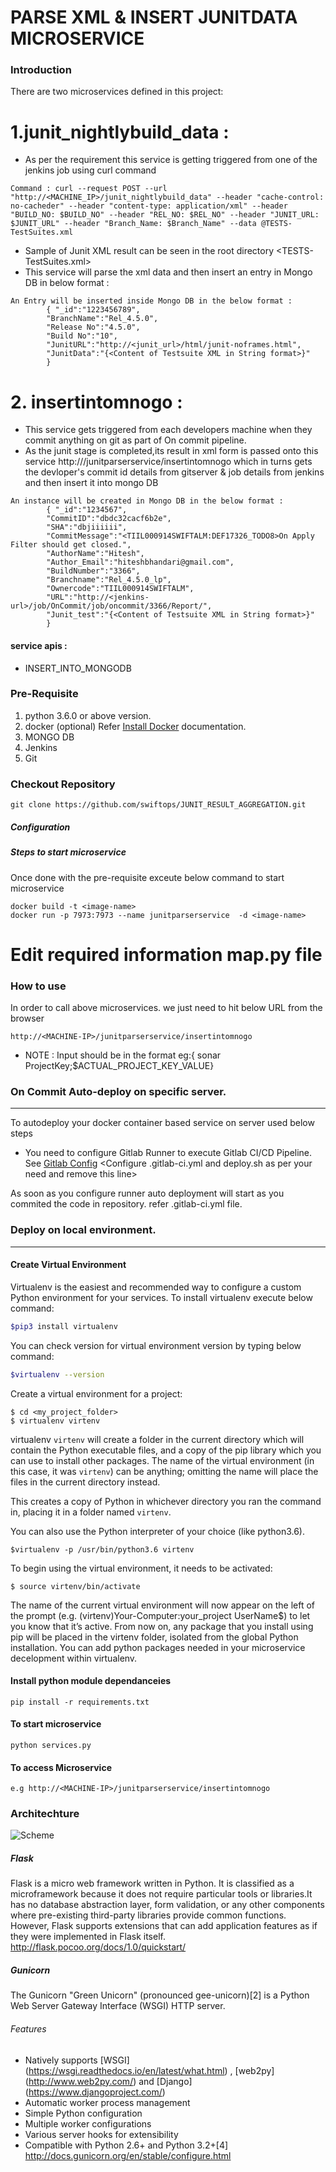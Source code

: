 # PARSE XML & INSERT JUNITDATA MICROSERVICE

### Introduction

There are two microservices defined in this project: 
# 1.junit_nightlybuild_data : 
* As per the requirement this service is getting triggered from one of the jenkins job using curl command
```
Command : curl --request POST --url "http://<MACHINE_IP>/junit_nightlybuild_data" --header "cache-control: no-cacheder" --header "content-type: application/xml" --header "BUILD_NO: $BUILD_NO" --header "REL_NO: $REL_NO" --header "JUNIT_URL: $JUNIT_URL" --header "Branch_Name: $Branch_Name" --data @TESTS-TestSuites.xml
```
* Sample of Junit XML result can be seen in the root directory <TESTS-TestSuites.xml>
* This service will parse the xml data and then insert an entry in Mongo DB in  below format :
```
An Entry will be inserted inside Mongo DB in the below format :
        { "_id":"1223456789",
        "BranchName":"Rel_4.5.0",
        "Release No":"4.5.0",
        "Build No":"10",
        "JunitURL":"http://<junit_url>/html/junit-noframes.html",
        "JunitData":"{<Content of Testsuite XML in String format>}"
        }
```

# 2. insertintomnogo : 
* This service gets triggered from each developers machine when they commit anything on git as part of On commit pipeline.
* As the junit stage is completed,its result in xml form is passed onto this service http://<MACHINE-IP>/junitparserservice/insertintomnogo which in turns gets the devloper's commit id details from gitserver & job details from jenkins and then
insert it into mongo DB
```
An instance will be created in Mongo DB in the below format : 
        { "_id":"1234567",
        "CommitID":"dbdc32cacf6b2e",
        "SHA":"dbjiiiiii",
        "CommitMessage":"<TIIL000914SWIFTALM:DEF17326_TODO8>On Apply Filter should get closed.",
        "AuthorName":"Hitesh",
        "Author_Email":"hiteshbhandari@gmail.com",
        "BuildNumber":"3366",
        "Branchname":"Rel_4.5.0_lp",
        "Ownercode":"TIIL000914SWIFTALM",
        "URL":"http://<jenkins-url>/job/OnCommit/job/oncommit/3366/Report/",
        "Junit_test":"{<Content of Testsuite XML in String format>}"
        } 
```

#### service apis :
* INSERT_INTO_MONGODB

### Pre-Requisite

1. python 3.6.0 or above version.
2. docker (optional) Refer [Install Docker](https://www.digitalocean.com/community/tutorials/how-to-install-and-use-docker-on-ubuntu-16-04) documentation.
3. MONGO DB
4. Jenkins
5. Git


### Checkout Repository
```
git clone https://github.com/swiftops/JUNIT_RESULT_AGGREGATION.git
```
##### Configuration

##### Steps to start microservice
Once done with the pre-requisite exceute below command to start  microservice
```
docker build -t <image-name>
docker run -p 7973:7973 --name junitparserservice  -d <image-name>
```

# Edit required information map.py file

### How to use
In order to call above microservices. we just need to hit below URL  from the browser
```
http://<MACHINE-IP>/junitparserservice/insertintomnogo
```
* NOTE : Input should be in the format eg:{ sonar ProjectKey;$ACTUAL_PROJECT_KEY_VALUE}

### On Commit Auto-deploy on specific server.
---
To autodeploy your docker container based service on server used below steps
* You need to configure Gitlab Runner to execute Gitlab CI/CD Pipeline. See [Gitlab Config](https://docs.gitlab.com/runner/install)
<Configure .gitlab-ci.yml and deploy.sh as per your need and remove this line>

As soon as you configure runner auto deployment will start as you commited the code in repository.
refer .gitlab-ci.yml file.

### Deploy on local environment.
----
 
#### Create Virtual Environment
Virtualenv is the easiest and recommended way to configure a custom Python environment for your services.
To install virtualenv execute below command:
```sh
$pip3 install virtualenv
```
You can check version for virtual environment version by typing below command:
```sh
$virtualenv --version
```
Create a virtual environment for a project:
```
$ cd <my_project_folder>
$ virtualenv virtenv
```
virtualenv `virtenv` will create a folder in the current directory which will contain the Python executable files, and a copy of the pip library which you can use to install other packages. The name of the virtual environment (in this case, it was `virtenv`) can be anything; omitting the name will place the files in the current directory instead.

This creates a copy of Python in whichever directory you ran the command in, placing it in a folder named `virtenv`.

You can also use the Python interpreter of your choice (like python3.6).
```
$virtualenv -p /usr/bin/python3.6 virtenv
```
To begin using the virtual environment, it needs to be activated:
```
$ source virtenv/bin/activate
```
The name of the current virtual environment will now appear on the left of the prompt (e.g. (virtenv)Your-Computer:your_project UserName$) to let you know that it’s active. From now on, any package that you install using pip will be placed in the virtenv folder, isolated from the global Python installation. You can add python packages needed in your microservice decelopment within virtualenv. 

#### Install python module dependanceies
```
pip install -r requirements.txt
```
#### To start microservice 
```
python services.py
```


#### To access Microservice
```
e.g http://<MACHINE-IP>/junitparserservice/insertintomnogo
```
### Architechture
![Scheme](perfservice.JPG)

##### Flask
Flask is a micro web framework written in Python. It is classified as a microframework because it does not require particular tools or libraries.It has no database abstraction layer, form validation, or any other components where pre-existing third-party libraries provide common functions. However, Flask supports extensions that can add application features as if they were implemented in Flask itself.
http://flask.pocoo.org/docs/1.0/quickstart/


##### Gunicorn
The Gunicorn "Green Unicorn" (pronounced gee-unicorn)[2] is a Python Web Server Gateway Interface (WSGI) HTTP server. 

###### Features
* Natively supports [WSGI] (https://wsgi.readthedocs.io/en/latest/what.html) , [web2py] (http://www.web2py.com/) and [Django] (https://www.djangoproject.com/)
* Automatic worker process management
* Simple Python configuration
* Multiple worker configurations
* Various server hooks for extensibility
* Compatible with Python 2.6+ and Python 3.2+[4]
http://docs.gunicorn.org/en/stable/configure.html
